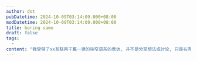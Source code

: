 ```yaml
---
author: dot
pubDatetime: 2024-10-09T03:14:09.000+08:00
modDatetime: 2024-10-09T03:14:09.000+08:00
title: boring same
draft: false
tags:
  -
content: "我受够了xx互联网千篇一律的狭窄语系的表达, 并不是分享想法或讨论, 只是在秀优越感, 结果就是没有让我眼前一亮的东西, 就如同一个个苟同的城市, 没有任何区别. 也许这片土地就没有滋生想象力和创造力的土壤, 如同我可悲的家乡一样"
---
```

